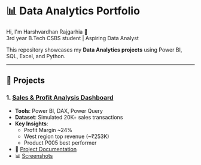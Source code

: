 # 📊 Data Analytics Portfolio

Hi, I'm Harshvardhan Rajgarhia 👋  
3rd year B.Tech CSBS student | Aspiring Data Analyst  

This repository showcases my **Data Analytics projects** using Power BI, SQL, Excel, and Python.  

---

## 🔹 Projects

### 1. [Sales & Profit Analysis Dashboard](./Sales-Dashboard/README.md)
- **Tools**: Power BI, DAX, Power Query  
- **Dataset**: Simulated 20K+ sales transactions  
- **Key Insights**:  
  - Profit Margin ~24%  
  - West region top revenue (~₹253K)  
  - Product P005 best performer  
- 📄 [Project Documentation](./Sales-Profit-Dashboard/Sales-Dashboard-Project-Documentation.pdf)  
- 📊 [Screenshots](./Sales-Profit-Dashboard/Screenshots/)  

